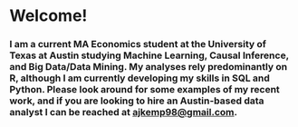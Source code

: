 # Welcome! 
### I am a current MA Economics student at the University of Texas at Austin studying Machine Learning, Causal Inference, and Big Data/Data Mining. My analyses rely predominantly on R, although I am currently developing my skills in SQL and Python. Please look around for some examples of my recent work, and if you are looking to hire an Austin-based data analyst I can be reached at ajkemp98@gmail.com. 
